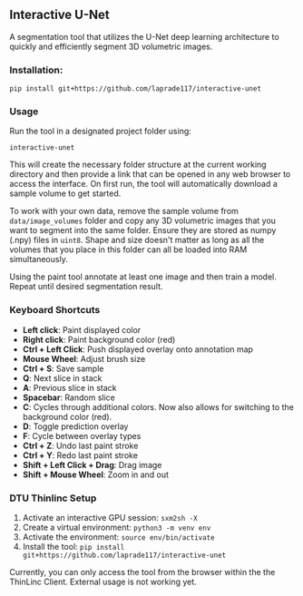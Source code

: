 ## Interactive U-Net

A segmentation tool that utilizes the U-Net deep learning architecture to quickly and efficiently segment 3D volumetric images.

### Installation:

`pip install git+https://github.com/laprade117/interactive-unet`

### Usage

Run the tool in a designated project folder using:

`interactive-unet`

This will create the necessary folder structure at the current working directory and then provide a link that can be opened in any web browser to access the interface. On first run, the tool will automatically download a sample volume to get started.

To work with your own data, remove the sample volume from `data/image_volumes` folder and copy any 3D volumetric images that you want to segment into the same folder. Ensure they are stored as numpy (.npy) files in `uint8`. Shape and size doesn't matter as long as all the volumes that you place in this folder can all be loaded into RAM simultaneously.

Using the paint tool annotate at least one image and then train a model. Repeat until desired segmentation result.

### Keyboard Shortcuts

- **Left click**: Paint displayed color
- **Right click**: Paint background color (red)
- **Ctrl + Left Click**: Push displayed overlay onto annotation map
- **Mouse Wheel**: Adjust brush size
- **Ctrl + S**: Save sample
- **Q**: Next slice in stack
- **A**: Previous slice in stack
- **Spacebar**: Random slice
- **C**: Cycles through additional colors. Now also allows for switching to the background color (red).
- **D**: Toggle prediction overlay
- **F**: Cycle between overlay types
- **Ctrl + Z**: Undo last paint stroke
- **Ctrl + Y**: Redo last paint stroke
- **Shift + Left Click + Drag**: Drag image
- **Shift + Mouse Wheel**: Zoom in and out

### DTU Thinlinc Setup

1. Activate an interactive GPU session:
   `sxm2sh -X`
2. Create a virtual environment:
   `python3 -m venv env`
3. Activate the environment:
   `source env/bin/activate`
4. Install the tool:
   `pip install git+https://github.com/laprade117/interactive-unet`

Currently, you can only access the tool from the browser within the the ThinLinc Client. External usage is not working yet.
